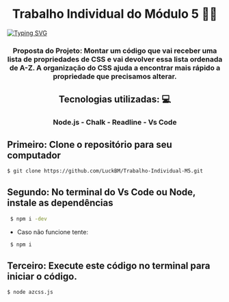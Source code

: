 
<h1 align="center"> Trabalho Individual do Módulo 5 👨‍💻 </h1> 

[![Typing SVG](https://readme-typing-svg.herokuapp.com/?color=000000&size=40&center=true&vCenter=true&width=1000&lines=+Facilitando+o+Dia+a+Dia)](https://git.io/typing-svg)








<h3 align="center"> Proposta do Projeto: Montar um código que vai receber uma lista de propriedades de CSS e vai devolver essa lista ordenada de A-Z. A organização do CSS ajuda a encontrar mais rápido a propriedade que precisamos alterar. </h3>


<h2 align="center"> Tecnologias utilizadas: 💻 </h2>

<h3 align="center"> Node.js - Chalk - Readline - Vs Code <h3>
  
  
  <h2> Primeiro: Clone o repositório para seu computador </h2>
  
  ```sh
  $ git clone https://github.com/LuckBM/Trabalho-Individual-M5.git
  ```
  
<h2> Segundo: No terminal do Vs Code ou Node, instale as dependências</h2>

```sh
 $ npm i -dev
```

- Caso não funcione tente:

```sh
 $ npm i
```
  
  
  <h2> Terceiro: Execute este código no terminal para iniciar o código.</h2>
  
  ```sh
$ node azcss.js
```
  

  
